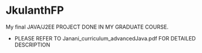 # JkulanthFP
My final JAVA/J2EE PROJECT DONE IN MY GRADUATE COURSE.

- PLEASE REFER TO Janani_curriculum_advancedJava.pdf FOR DETAILED DESCRIPTION
